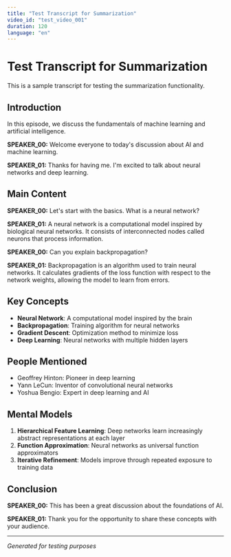 ```yaml
---
title: "Test Transcript for Summarization"
video_id: "test_video_001"
duration: 120
language: "en"
---
```


# Test Transcript for Summarization

This is a sample transcript for testing the summarization functionality.

## Introduction

In this episode, we discuss the fundamentals of machine learning and artificial intelligence. 

**SPEAKER_00:** Welcome everyone to today's discussion about AI and machine learning.

**SPEAKER_01:** Thanks for having me. I'm excited to talk about neural networks and deep learning.

## Main Content

**SPEAKER_00:** Let's start with the basics. What is a neural network?

**SPEAKER_01:** A neural network is a computational model inspired by biological neural networks. It consists of interconnected nodes called neurons that process information.

**SPEAKER_00:** Can you explain backpropagation?

**SPEAKER_01:** Backpropagation is an algorithm used to train neural networks. It calculates gradients of the loss function with respect to the network weights, allowing the model to learn from errors.

## Key Concepts

- **Neural Network**: A computational model inspired by the brain
- **Backpropagation**: Training algorithm for neural networks
- **Gradient Descent**: Optimization method to minimize loss
- **Deep Learning**: Neural networks with multiple hidden layers

## People Mentioned

- Geoffrey Hinton: Pioneer in deep learning
- Yann LeCun: Inventor of convolutional neural networks
- Yoshua Bengio: Expert in deep learning and AI

## Mental Models

1. **Hierarchical Feature Learning**: Deep networks learn increasingly abstract representations at each layer
2. **Function Approximation**: Neural networks as universal function approximators
3. **Iterative Refinement**: Models improve through repeated exposure to training data

## Conclusion

**SPEAKER_00:** This has been a great discussion about the foundations of AI.

**SPEAKER_01:** Thank you for the opportunity to share these concepts with your audience.

---

*Generated for testing purposes*

